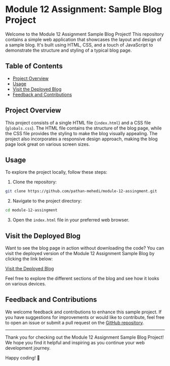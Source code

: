 # Module 12 Assignment: Sample Blog Project

Welcome to the Module 12 Assignment Sample Blog Project! This repository contains a simple web application that showcases the layout and design of a sample blog. It's built using HTML, CSS, and a touch of JavaScript to demonstrate the structure and styling of a typical blog page.

## Table of Contents

- [Project Overview](#project-overview)
- [Usage](#usage)
- [Visit the Deployed Blog](#visit-the-deployed-blog)
- [Feedback and Contributions](#feedback-and-contributions)

## Project Overview

This project consists of a single HTML file (`index.html`) and a CSS file (`globals.css`). The HTML file contains the structure of the blog page, while the CSS file provides the styling to make the blog visually appealing. The project also incorporates a responsive design approach, making the blog page look great on various screen sizes.

## Usage

To explore the project locally, follow these steps:

1. Clone the repository:

```bash
git clone https://github.com/pathan-mehedi/module-12-assingment.git
```

2. Navigate to the project directory:

```bash
cd module-12-assingment
```

3. Open the `index.html` file in your preferred web browser.

## Visit the Deployed Blog

Want to see the blog page in action without downloading the code? You can visit the deployed version of the Module 12 Assignment Sample Blog by clicking the link below:

[Visit the Deployed Blog](https://pathan-mehedi.github.io/module-12-assingment/)

Feel free to explore the different sections of the blog and see how it looks on various devices.

## Feedback and Contributions

We welcome feedback and contributions to enhance this sample project. If you have suggestions for improvements or would like to contribute, feel free to open an issue or submit a pull request on the [GitHub repository](https://github.com/pathan-mehedi/module-12-assingment).

---

Thank you for checking out the Module 12 Assignment Sample Blog Project! We hope you find it helpful and inspiring as you continue your web development journey.

Happy coding! 🚀